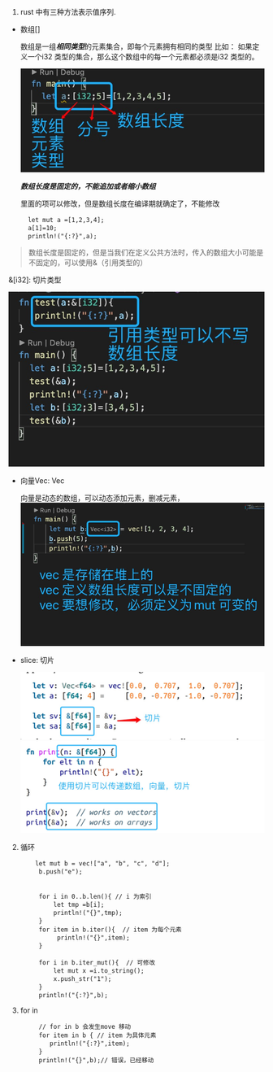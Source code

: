 1. rust 中有三种方法表示值序列.

+ 数组[]

   数组是一组***相同类型***的元素集合，即每个元素拥有相同的类型
   比如： 如果定义一个i32 类型的集合，那么这个数组中的每一个元素都必须是i32 类型的。

   ![avatar](../../assets/arr-1.jpg)

   ***数组长度是固定的，不能追加或者缩小数组***

   里面的项可以修改，但是数组长度在编译期就确定了，不能修改

        let mut a =[1,2,3,4];
        a[1]=10;
        println!("{:?}",a);

> 数组长度是固定的，但是当我们在定义公共方法时，传入的数组大小可能是不固定的，可以使用&（引用类型的）

   &[i32]: 切片类型

   ![avatar](../../assets/arr-2.jpg)

+ 向量Vec: Vec<T>

   向量是动态的数组，可以动态添加元素，删减元素，
   ![avatar](../../assets/vec-1.jpg)

+ slice: 切片

   ![avatar](../../assets/slice-1.jpg)
   ![avatar](../../assets/slice-2.jpg)

2. 循环

           let mut b = vec!["a", "b", "c", "d"];
            b.push("e");
       

            for i in 0..b.len(){ // i 为索引
                let tmp =b[i];
                println!("{}",tmp);
            }
            for item in b.iter(){  // item 为每个元素
                 println!("{}",item);
            }

            for i in b.iter_mut(){  // 可修改
                let mut x =i.to_string();
                x.push_str("1");
            }
            println!("{:?}",b);

3. for in

            // for in b 会发生move 移动
            for item in b { // item 为具体元素
               println!("{:?}",item); 
            }
            println!("{}",b);// 错误，已经移动